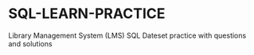 # SQL-LEARN-PRACTICE
Library Management System (LMS) SQL Dateset practice with questions and solutions
